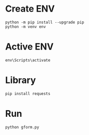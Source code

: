 # Create ENV

    python -m pip install --upgrade pip
    python -m venv env

# Active ENV

    env\Scripts\activate

# Library

    pip install requests

# Run

    python gform.py
